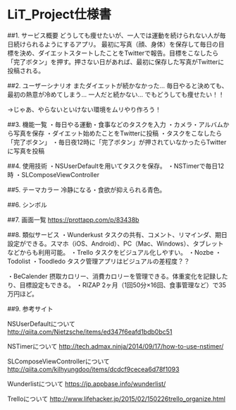 # LiT_Project仕様書

##1. サービス概要
どうしても痩せたいが、一人では運動を続けられない人が毎日続けられるようにするアプリ。
最初に写真（顔、身体）を保存して毎日の目標を決め、ダイエットスタートしたことをTwitterで報告。目標をこなしたら「完了ボタン」を押す。押さない日があれば、最初に保存した写真がTwitterに投稿される。

##2. ユーザーシナリオ
またダイエットが続かなかった...
毎日やると決めても、最初の熱意が冷めてしまう...
一人だと続かない...
でもどうしても痩せたい！！

→じゃあ、やらないといけない環境をムリやり作ろう！


##3. 機能一覧
・毎日やる運動・食事などのタスクを入力
・カメラ・アルバムから写真を保存
・ダイエット始めたことをTwitterに投稿
・タスクをこなしたら「完了ボタン」
・毎日夜12時に「完了ボタン」が押されていなかったらTwitterに写真を投稿

##4. 使用技術
・NSUserDefaultを用いてタスクを保存。
・NSTimerで毎日12時
・SLComposeViewController

##5. テーマカラー
冷静になる・食欲が抑えられる青色。

##6. シンボル


##7. 画面一覧
https://prottapp.com/p/83438b

##8. 類似サービス
・Wunderkust
タスクの共有、コメント、リマインダ、期日設定ができる。スマホ（iOS、Android）、PC（Mac、Windows）、タブレットなどからも利用可能。
・Trello
タスクをビジュアル化しやすい。
・Nozbe
・Todolist
・Toodledo
タスク管理アプリはビジュアルの差程度？？

・BeCalender
摂取カロリー、消費カロリーを管理できる。体重変化を記録したり、目標設定もできる。
・RIZAP
2ヶ月（1回50分×16回、食事管理など）で35万円ほど。

##9. 参考サイト

NSUserDefaultについて
http://qiita.com/Nietzsche/items/ed347f6eafd1bdb0bc51

NSTimerについて
http://tech.admax.ninja/2014/09/17/how-to-use-nstimer/

SLComposeViewControllerについて
http://qiita.com/kilhyungdoo/items/dcdcf9cecea6d78f1093

Wunderlistについて
https://jp.appbase.info/wunderlist/

Trelloについて
http://www.lifehacker.jp/2015/02/150226trello_organize.html
